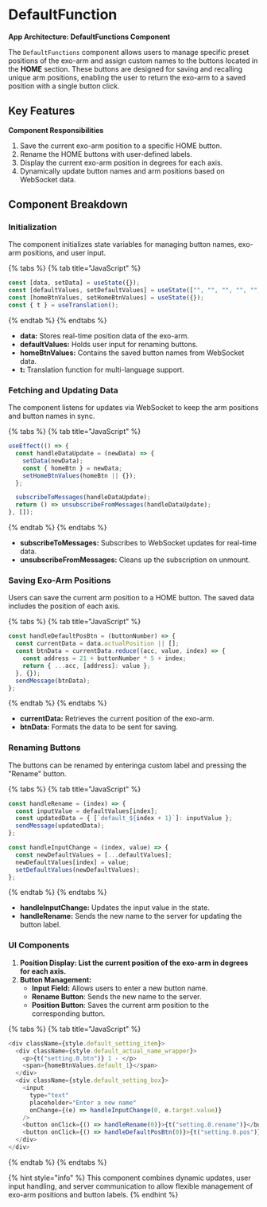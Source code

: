 # DefaultFunction

**App Architecture: DefaultFunctions Component**

The `DefaultFunctions` component allows users to manage specific preset positions of the exo-arm and assign custom names to the buttons located in the **HOME** section. These buttons are designed for saving and recalling unique arm positions, enabling the user to return the exo-arm to a saved position with a single button click.

## **Key Features**

**Component Responsibilities**

1. Save the current exo-arm position to a specific HOME button.
2. Rename the HOME buttons with user-defined labels.
3. Display the current exo-arm position in degrees for each axis.
4. Dynamically update button names and arm positions based on WebSocket data.

## **Component Breakdown**

### Initialization

The component initializes state variables for managing button names, exo-arm positions, and user input.

{% tabs %}
{% tab title="JavaScript" %}
```javascript
const [data, setData] = useState({});
const [defaultValues, setDefaultValues] = useState(["", "", "", "", "", ""]);
const [homeBtnValues, setHomeBtnValues] = useState({});
const { t } = useTranslation();
```
{% endtab %}
{% endtabs %}

* **data:** Stores real-time position data of the exo-arm.
* **defaultValues:** Holds user input for renaming buttons.
* **homeBtnValues:** Contains the saved button names from WebSocket data.
* **t:** Translation function for multi-language support.

### Fetching and Updating Data

The component listens for updates via WebSocket to keep the arm positions and button names in sync.

{% tabs %}
{% tab title="JavaScript" %}
```javascript
useEffect(() => {
  const handleDataUpdate = (newData) => {
    setData(newData);
    const { homeBtn } = newData;
    setHomeBtnValues(homeBtn || {});
  };

  subscribeToMessages(handleDataUpdate);
  return () => unsubscribeFromMessages(handleDataUpdate);
}, []);
```
{% endtab %}
{% endtabs %}

* **subscribeToMessages:** Subscribes to WebSocket updates for real-time data.
* **unsubscribeFromMessages:** Cleans up the subscription on unmount.

### Saving Exo-Arm Positions

Users can save the current arm position to a HOME button. The saved data includes the position of each axis.

{% tabs %}
{% tab title="JavaScript" %}
```javascript
const handleDefaultPosBtn = (buttonNumber) => {
  const currentData = data.actualPosition || [];
  const btnData = currentData.reduce((acc, value, index) => {
    const address = 21 + buttonNumber * 5 + index;
    return { ...acc, [address]: value };
  }, {});
  sendMessage(btnData);
};
```
{% endtab %}
{% endtabs %}

* **currentData:** Retrieves the current position of the exo-arm.
* **btnData:** Formats the data to be sent for saving.

### Renaming Buttons

The buttons can be renamed by enteringa custom label and pressing the "Rename" button.

{% tabs %}
{% tab title="JavaScript" %}
```javascript
const handleRename = (index) => {
  const inputValue = defaultValues[index];
  const updatedData = { [`default_${index + 1}`]: inputValue };
  sendMessage(updatedData);
};

const handleInputChange = (index, value) => {
  const newDefaultValues = [...defaultValues];
  newDefaultValues[index] = value;
  setDefaultValues(newDefaultValues);
};
```
{% endtab %}
{% endtabs %}

* **handleInputChange:** Updates the input value in the state.
* **handleRename:** Sends the new name to the server for updating the button label.

### UI Components

1. **Position Display: List the current position of the exo-arm in degrees for each axis.**
2. **Button Management:**
   * **Input Field:** Allows users to enter a new button name.
   * **Rename Button**: Sends the new name to the server.
   * **Position Button**: Saves the current arm position to the corresponding button.

{% tabs %}
{% tab title="JavaScript" %}
```javascript
<div className={style.default_setting_item}>
  <div className={style.default_actual_name_wrapper}>
    <p>{t("setting.0.btn")} 1 - </p>
    <span>{homeBtnValues.default_1}</span>
  </div>
  <div className={style.default_setting_box}>
    <input
      type="text"
      placeholder="Enter a new name"
      onChange={(e) => handleInputChange(0, e.target.value)}
    />
    <button onClick={() => handleRename(0)}>{t("setting.0.rename")}</button>
    <button onClick={() => handleDefaultPosBtn(0)}>{t("setting.0.pos")}</button>
  </div>
</div>
```
{% endtab %}
{% endtabs %}

{% hint style="info" %}
This component combines dynamic updates, user input handling, and server communication to allow flexible management of exo-arm positions and button labels.
{% endhint %}
